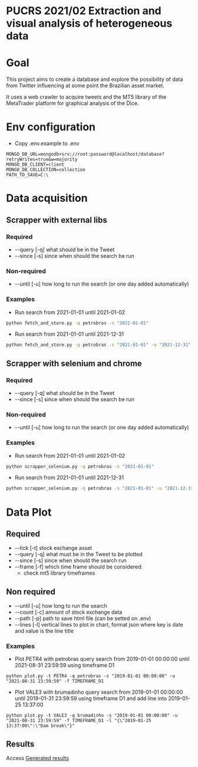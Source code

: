 # PUCRS 2021/02 Extraction and visual analysis of heterogeneous data

# Goal

This project aims to create a database and explore the possibility of data from Twitter influencing at some point the
Brazilian asset market.

It uses a web crawler to acquire tweets and the MT5 library of the MetaTrader platform for graphical analysis of the
Dice.

# Env configuration
- Copy .env.example to .env
```dotenv
MONGO_DB_URL=mongodb+srv://root:password@localhost/database?retryWrites=true&w=majority
MONGO_DB_CLIENT=client
MONGO_DB_COLLECTION=collection
PATH_TO_SAVE=C:\
```

# Data acquisition
## Scrapper with external libs

### Required 
- --query [-q] what should be in the Tweet
- --since [-s] since when should the search be run

### Non-required 
- --until [-u] how long to run the search (or one day added automatically)

### Examples
- Run search from 2021-01-01 until 2021-01-02
```bash
python fetch_and_store.py -q petrobras -s "2021-01-01"
```

- Run search from 2021-01-01 until 2021-12-31
```bash
python fetch_and_store.py -q petrobras -s "2021-01-01" -u "2021-12-31"
```

## Scrapper with selenium and chrome
### Required 
- --query [-q] what should be in the Tweet
- --since [-s] since when should the search be run

### Non-required 
- --until [-u] how long to run the search (or one day added automatically)

### Examples
- Run search from 2021-01-01 until 2021-01-02
```bash
python scrapper_selenium.py -q petrobras -s "2021-01-01"
```

- Run search from 2021-01-01 until 2021-12-31
```bash
python scrapper_selenium.py -q petrobras -s "2021-01-01" -u "2021-12-31"
```

# Data Plot
## Required
- --tick [-t] stock exchange asset
- --query [-q] what must be in the Tweet to be plotted
- --since [-s] since when should the search run
- --frame [-f] which time frame should be considered:
    - check mt5 library timeframes

## Non required
- --until [-u] how long to run the search
- --count [-c] amount of stock exchange data
- --path [-p] path to save html file (can be setted on .env)
- --lines [-l] vertical lines to plot in chart, format json where key is date and value is the line title

### Examples

- Plot PETR4 with petrobras query search from 2019-01-01 00:00:00 until 2021-08-31 23:59:59 using timeframe D1
```
python plot.py -t PETR4 -q petrobras -s "2019-01-01 00:00:00" -u "2021-08-31 23:59:59" -f TIMEFRAME_D1
```

- Plot VALE3 with brumadinho query search from 2019-01-01 00:00:00 until 2019-01-31 23:59:59 using timeframe D1 and add line into 2019-01-25 13:37:00
```
python plot.py -t VALE3 -q brumadinho -s "2019-01-01 00:00:00" -u "2021-08-31 23:59:59" -f TIMEFRAME_D1 -l "{\"2019-01-25 13:37:00\":\"Dam break\"}"
```

## Results
Access [Generated results](https://guifabrin.github.io/pucrs_2021_02_extracao_e_analise_visual_de_datos_heterogeneos/)
